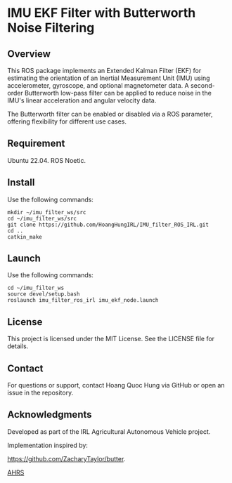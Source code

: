 # IMU EKF Filter with Butterworth Noise Filtering



## Overview

This ROS package implements an Extended Kalman Filter (EKF) for estimating the orientation of an Inertial Measurement Unit (IMU) using accelerometer, gyroscope, and optional magnetometer data. A second-order Butterworth low-pass filter can be applied to reduce noise in the IMU's linear acceleration and angular velocity data.

The Butterworth filter can be enabled or disabled via a ROS parameter, offering flexibility for different use cases.

## Requirement

Ubuntu 22.04.
ROS Noetic.

## Install

Use the following commands:

```
mkdir ~/imu_filter_ws/src
cd ~/imu_filter_ws/src
git clone https://github.com/HoangHungIRL/IMU_filter_ROS_IRL.git
cd ..
catkin_make
```
## Launch

Use the following commands:

```
cd ~/imu_filter_ws
source devel/setup.bash
roslaunch imu_filter_ros_irl imu_ekf_node.launch
```

## License

This project is licensed under the MIT License. See the LICENSE file for details.

## Contact

For questions or support, contact Hoang Quoc Hung via GitHub or open an issue in the repository.

## Acknowledgments


Developed as part of the IRL Agricultural Autonomous Vehicle project.


Implementation inspired by:

https://github.com/ZacharyTaylor/butter.

[AHRS ](https://ahrs.readthedocs.io/en/latest/)

